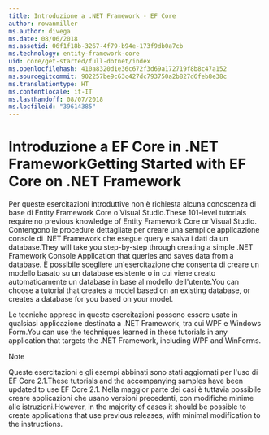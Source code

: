 ```yaml
---
title: Introduzione a .NET Framework - EF Core
author: rowanmiller
ms.author: divega
ms.date: 08/06/2018
ms.assetid: 06f1f18b-3267-4f79-b94e-173f9db0a7cb
ms.technology: entity-framework-core
uid: core/get-started/full-dotnet/index
ms.openlocfilehash: 410a8320d1e36c672f3d69a172719f8b8c47a152
ms.sourcegitcommit: 902257be9c63c427dc793750a2b827d6feb8e38c
ms.translationtype: HT
ms.contentlocale: it-IT
ms.lasthandoff: 08/07/2018
ms.locfileid: "39614385"
---
```

# <a name="getting-started-with-ef-core-on-net-framework"></a><span data-ttu-id="1655c-102">Introduzione a EF Core in .NET Framework</span><span class="sxs-lookup"><span data-stu-id="1655c-102">Getting Started with EF Core on .NET Framework</span></span>

<span data-ttu-id="1655c-103">Per queste esercitazioni introduttive non è richiesta alcuna conoscenza di base di Entity Framework Core o Visual Studio.</span><span class="sxs-lookup"><span data-stu-id="1655c-103">These 101-level tutorials require no previous knowledge of Entity Framework Core or Visual Studio.</span></span> <span data-ttu-id="1655c-104">Contengono le procedure dettagliate per creare una semplice applicazione console di .NET Framework che esegue query e salva i dati da un database.</span><span class="sxs-lookup"><span data-stu-id="1655c-104">They will take you step-by-step through creating a simple .NET Framework Console Application that queries and saves data from a database.</span></span> <span data-ttu-id="1655c-105">È possibile scegliere un'esercitazione che consenta di creare un modello basato su un database esistente o in cui viene creato automaticamente un database in base al modello dell'utente.</span><span class="sxs-lookup"><span data-stu-id="1655c-105">You can choose a tutorial that creates a model based on an existing database, or creates a database for you based on your model.</span></span>

<span data-ttu-id="1655c-106">Le tecniche apprese in queste esercitazioni possono essere usate in qualsiasi applicazione destinata a .NET Framework, tra cui WPF e Windows Form.</span><span class="sxs-lookup"><span data-stu-id="1655c-106">You can use the techniques learned in these tutorials in any application that targets the .NET Framework, including WPF and WinForms.</span></span>

> [!NOTE]  
> <span data-ttu-id="1655c-107">Queste esercitazioni e gli esempi abbinati sono stati aggiornati per l'uso di EF Core 2.1.</span><span class="sxs-lookup"><span data-stu-id="1655c-107">These tutorials and the accompanying samples have been updated to use EF Core 2.1.</span></span> <span data-ttu-id="1655c-108">Nella maggior parte dei casi è tuttavia possibile creare applicazioni che usano versioni precedenti, con modifiche minime alle istruzioni.</span><span class="sxs-lookup"><span data-stu-id="1655c-108">However, in the majority of cases it should be possible to create applications that use previous releases, with minimal modification to the instructions.</span></span>
